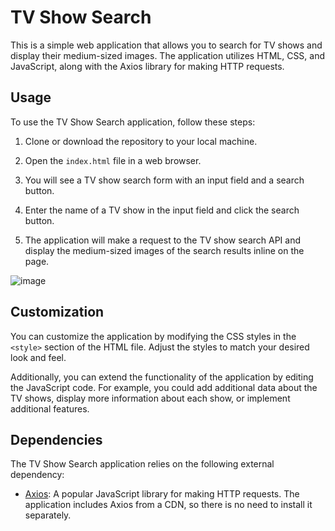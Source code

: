 # TV Show Search

This is a simple web application that allows you to search for TV shows and display their medium-sized images. The application utilizes HTML, CSS, and JavaScript, along with the Axios library for making HTTP requests.

## Usage

To use the TV Show Search application, follow these steps:

1. Clone or download the repository to your local machine.

2. Open the `index.html` file in a web browser.

3. You will see a TV show search form with an input field and a search button.

4. Enter the name of a TV show in the input field and click the search button.

5. The application will make a request to the TV show search API and display the medium-sized images of the search results inline on the page.

![image](https://github.com/abhigyan02/TV-show-search-/assets/75851981/25dc9813-ffd4-4802-a987-21f73998dbcf)


## Customization

You can customize the application by modifying the CSS styles in the `<style>` section of the HTML file. Adjust the styles to match your desired look and feel.

Additionally, you can extend the functionality of the application by editing the JavaScript code. For example, you could add additional data about the TV shows, display more information about each show, or implement additional features.

## Dependencies

The TV Show Search application relies on the following external dependency:

- [Axios](https://github.com/axios/axios): A popular JavaScript library for making HTTP requests. The application includes Axios from a CDN, so there is no need to install it separately.

